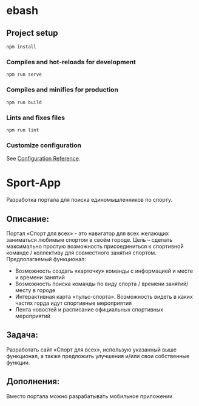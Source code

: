 # ebash

## Project setup

```
npm install
```

### Compiles and hot-reloads for development

```
npm run serve
```

### Compiles and minifies for production

```
npm run build
```

### Lints and fixes files

```
npm run lint
```

### Customize configuration

See [Configuration Reference](https://cli.vuejs.org/config/).

# **Sport-App**

Разработка портала для поиска единомышленников по спорту.

## **Описание:**

Портал «Спорт для всех» - это навигатор для всех желающих заниматься любимым спортом в своём городе.
Цель – сделать максимально простую возможность присоединиться к спортивной команде / коллективу для совместного занятия спортом.
Предполагаемый функционал:

- Возможность создать «карточку» команды с информацией и месте и времени занятий
- Возможность поиска команды по виду спорта / времени занятий/ месту в городе
- Интерактивная карта «пульс-спорта». Возможность видеть в каких частях горда идут спортивные мероприятия
- Лента новостей и расписание официальных спортивных мероприятий

## **Задача:**

Разработать сайт «Спорт для всех», использую указанный выше функционал, а также предложить улучшения и/или свои собственные функции.

## **Дополнения:**

Вместо портала можно разрабатывать мобильное приложении
